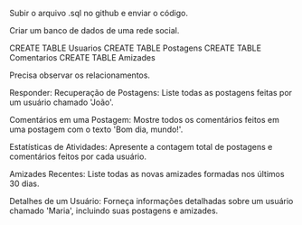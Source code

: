 Subir o arquivo .sql no github e enviar o código.

Criar um banco de dados de uma rede social.

CREATE TABLE Usuarios
CREATE TABLE Postagens
CREATE TABLE Comentarios
CREATE TABLE Amizades

Precisa observar os relacionamentos.

Responder:
Recuperação de Postagens:
Liste todas as postagens feitas por um usuário chamado 'João'.

Comentários em uma Postagem:
Mostre todos os comentários feitos em uma postagem com o texto 'Bom dia, mundo!'.

Estatísticas de Atividades:
Apresente a contagem total de postagens e comentários feitos por cada usuário.

Amizades Recentes:
Liste todas as novas amizades formadas nos últimos 30 dias.

Detalhes de um Usuário:
Forneça informações detalhadas sobre um usuário chamado 'Maria', incluindo suas postagens e amizades.
